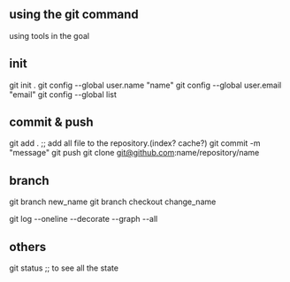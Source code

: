 ## using the git command

using tools in the goal

## init 
git init .
git config --global user.name "name"
git config --global user.email "email"
git config --global list


## commit & push

git add . ;; add all file to the repository.(index? cache?)
git commit -m "message"
git push
git clone git@github.com:name/repository/name

## branch
git branch new_name
git branch checkout change_name

git log --oneline --decorate --graph --all

## others

git status ;; to see all the state
